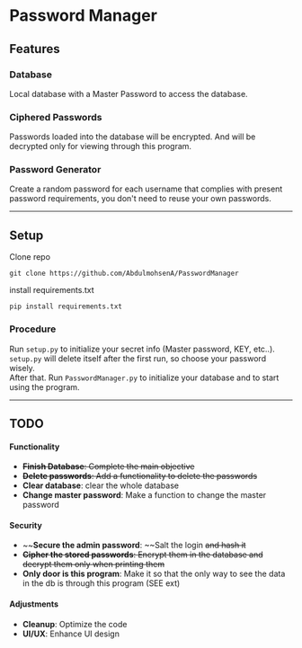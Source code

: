 # Password Manager


## Features

### Database
Local database with a Master Password to access the database.

### Ciphered Passwords
Passwords loaded into the database will be encrypted. And will be decrypted only for viewing through this program.

### Password Generator
Create a random password for each username that complies with present password requirements, you don't need to reuse your own passwords.

---

## Setup
Clone repo
```
git clone https://github.com/AbdulmohsenA/PasswordManager
```
install requirements.txt
```
pip install requirements.txt
```

### Procedure
Run `setup.py` to initialize your secret info (Master password, KEY, etc..). `setup.py` will delete itself after the first run, so choose your password wisely.  
After that. Run `PasswordManager.py` to initialize your database and to start using the program.

---
 
## TODO
#### Functionality
- ~~**Finish Database**: Complete the main objective~~
- ~~**Delete passwords**: Add a functionality to delete the passwords~~
- **Clear database**: clear the whole database
- **Change master password**: Make a function to change the master password

#### Security
- ~~**Secure the admin password**: ~~Salt the login ~~and hash it~~
- ~~**Cipher the stored passwords**: Encrypt them in the database and decrypt them only when printing them~~
- **Only door is this program**: Make it so that the only way to see the data in the db is through this program (SEE ext)

#### Adjustments
- **Cleanup**: Optimize the code
- **UI/UX**: Enhance UI design
